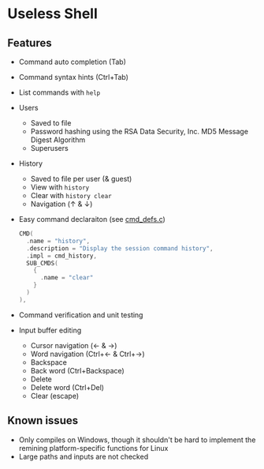 ﻿# Useless Shell

## Features

- Command auto completion (Tab)
- Command syntax hints (Ctrl+Tab)
- List commands with `help`
- Users
  - Saved to file
  - Password hashing using the RSA Data Security, Inc. MD5 Message Digest Algorithm
  - Superusers
- History
  - Saved to file per user (& guest)
  - View with `history`
  - Clear with `history clear`
  - Navigation (↑ & ↓)
- Easy command declaraiton (see [cmd_defs.c](src/cmd_defs.c))

  ```c
  CMD(
    .name = "history",
    .description = "Display the session command history",
    .impl = cmd_history,
    SUB_CMDS(
      {
        .name = "clear"
      }
    )
  ),
  ```
- Command verification and unit testing

- Input buffer editing
  - Cursor navigation (← & →)
  - Word navigation (Ctrl+← & Ctrl+→)
  - Backspace
  - Back word (Ctrl+Backspace)
  - Delete
  - Delete word (Ctrl+Del)
  - Clear (escape)
 
## Known issues
- Only compiles on Windows, though it shouldn't be hard to implement the remining platform-specific functions for Linux
- Large paths and inputs are not checked
